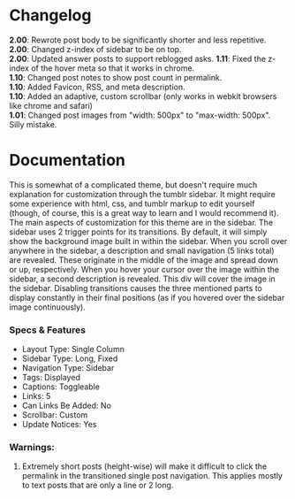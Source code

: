 Changelog
==

**2.00**: Rewrote post body to be significantly shorter and less repetitive.  
**2.00**: Changed z-index of sidebar to be on top.  
**2.00**: Updated answer posts to support reblogged asks.
**1.11**: Fixed the z-index of the hover meta so that it works in chrome.  
**1.10**: Changed post notes to show post count in permalink.  
**1.10**: Added Favicon, RSS, and meta description.  
**1.10**: Added an adaptive, custom scrollbar (only works in webkit browsers like chrome and safari)  
**1.01**: Changed post images from "width: 500px" to "max-width: 500px". Silly mistake.  

Documentation
==

This is somewhat of a complicated theme, but doesn't require much explanation for customization through the tumblr sidebar. It might require some experience with html, css, and tumblr markup to edit yourself (though, of course, this is a great way to learn and I would recommend it). The main aspects of customization for this theme are in the sidebar. The sidebar uses 2 trigger points for its transitions. By default, it will simply show the background image built in within the sidebar. When you scroll over anywhere in the sidebar, a description and small navigation (5 links total) are revealed. These originate in the middle of the image and spread down or up, respectively. When you hover your cursor over the image within the sidebar, a second description is revealed. This div will cover the image in the sidebar. Disabling transitions causes the three mentioned parts to display constantly in their final positions (as if you hovered over the sidebar image continuously).

### Specs & Features

- Layout Type: Single Column
- Sidebar Type: Long, Fixed
- Navigation Type: Sidebar
- Tags: Displayed
- Captions: Toggleable
- Links: 5
- Can Links Be Added: No
- Scrollbar: Custom
- Update Notices: Yes


### Warnings:

1. Extremely short posts (height-wise) will make it difficult to click the permalink in the transitioned single post navigation. This applies mostly to text posts that are only a line or 2 long.
